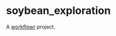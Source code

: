 # soybean_exploration

A [workflowr][] project.

[workflowr]: https://github.com/jdblischak/workflowr
